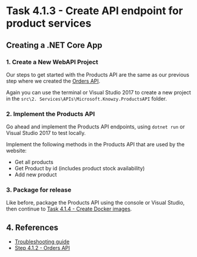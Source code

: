 # Task 4.1.3 - Create API endpoint for product services

## Creating a .NET Core App

### 1. Create a New WebAPI Project
Our steps to get started with the Products API are the same as our previous step where we created the [Orders API](412_OrdersAPI.md). 

Again you can use the terminal or Visual Studio 2017 to create a new project in the `src\2. Services\APIs\Microsoft.Knowzy.ProductsAPI` folder.

### 2. Implement the Products API

Go ahead and implement the Products API endpoints, using `dotnet run` or Visual Studio 2017 to test locally.

Implement the following methods in the Products API that are used by the website:
- Get all products
- Get Product by id (includes product stock availability)
- Add new product

### 3. Package for release

Like before, package the Products API using the console or Visual Studio, then continue to [Task 4.1.4 - Create Docker images](414_Docker.md). 

## 4. References

* [Troubleshooting guide](499_Troubleshooting.md)
* [Step 4.1.2 - Orders API](412_OrdersAPI.md)